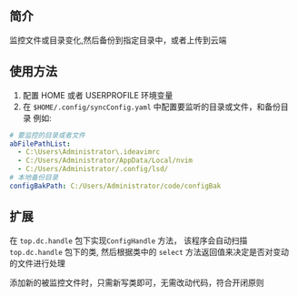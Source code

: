 ## 简介
监控文件或目录变化,然后备份到指定目录中，或者上传到云端

## 使用方法
1. 配置 HOME 或者 USERPROFILE 环境变量
2. 在 `$HOME/.config/syncConfig.yaml` 中配置要监听的目录或文件，和备份目录
例如:
```yml
# 要监控的目录或者文件
abFilePathList:
  - C:\Users\Administrator\.ideavimrc
  - C:/Users/Administrator/AppData/Local/nvim
  - C:/Users/Administrator/.config/lsd/
# 本地备份目录
configBakPath: C:/Users/Administrator/code/configBak
```

## 扩展

在 `top.dc.handle` 包下实现`ConfigHandle` 方法， 该程序会自动扫描 `top.dc.handle` 包下的类, 然后根据类中的 `select` 方法返回值来决定是否对变动的文件进行处理

添加新的被监控文件时，只需新写类即可，无需改动代码，符合开闭原则
